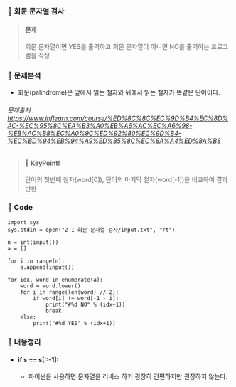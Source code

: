 ### 🥉 회문 문자열 검사

> #### 문제
>
> 회문 문자열이면 YES를 출력하고 회문 문자열이 아니면 NO를 출력하는 프로그램을 작성

### 📌 문제분석

- 회문(palindrome)은 앞에서 읽는 철자와 뒤에서 읽는 철자가 똑같은 단어이다.

###### 문제출처 : https://www.inflearn.com/course/%ED%8C%8C%EC%9D%B4%EC%8D%AC-%EC%95%8C%EA%B3%A0%EB%A6%AC%EC%A6%98-%EB%AC%B8%EC%A0%9C%ED%92%80%EC%9D%B4-%EC%BD%94%EB%94%A9%ED%85%8C%EC%8A%A4%ED%8A%B8

> #### 🔑 KeyPoint!
>
> 단어의 첫번째 철자(word[0]), 단어의 마지막 철자(word[-1])을 비교하여 결과 반환

### 🔌 Code

```
import sys
sys.stdin = open("2-1 회문 문자열 검사/input.txt", "rt")

n = int(input())
a = []

for i in range(n):
    a.append(input())

for idx, word in enumerate(a):
    word = word.lower()
    for i in range(len(word) // 2):
        if word[i] != word[-1 - i]:
            print("#%d NO" % (idx+1))
            break
    else:
        print("#%d YES" % (idx+1))
```

### 📃 내용정리

- #### if s == s[::-1]:
  - 파이썬을 사용하면 문자열을 리버스 하기 굉장히 간편하지만 권장하지 않는다.

